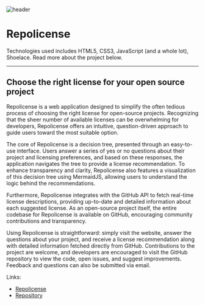<!-- filepath: /Users/lucasfreytorreshanson/Desktop/code/portfolio/public/content/projects/project2.md -->
![header](/images/DSCF5108.jpg)

# Repolicense

Technologies used includes HTML5, CSS3, JavaScript (and a whole lot), Shoelace. Read more about the project below.

---

## Choose the right license for your open source project

Repolicense is a web application designed to simplify the often tedious process of choosing the right license for open-source projects. Recognizing that the sheer number of available licenses can be overwhelming for developers, Repolicense offers an intuitive, question-driven approach to guide users toward the most suitable option.

The core of Repolicense is a decision tree, presented through an easy-to-use interface. Users answer a series of yes or no questions about their project and licensing preferences, and based on these responses, the application navigates the tree to provide a license recommendation. To enhance transparency and clarity, Repolicense also features a visualization of this decision tree using MermaidJS, allowing users to understand the logic behind the recommendations.

Furthermore, Repolicense integrates with the GitHub API to fetch real-time license descriptions, providing up-to-date and detailed information about each suggested license. As an open-source project itself, the entire codebase for Repolicense is available on GitHub, encouraging community contributions and transparency.

Using Repolicense is straightforward: simply visit the website, answer the questions about your project, and receive a license recommendation along with detailed information fetched directly from GitHub. Contributions to the project are welcome, and developers are encouraged to visit the GitHub repository to view the code, open issues, and suggest improvements. Feedback and questions can also be submitted via email.

Links:

- [Repolicense](https://repolicense.com)
- [Repository](https://github.com/lucasfth/repolicense)